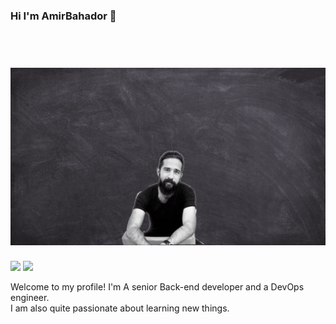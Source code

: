 ### Hi I'm AmirBahador 👋

<h1 align="center">
  <br>
  <a href="https://amirbahador-hub.github.io/"><img src="Amir Bahador.gif" alt="AmirBahador"></a>
</h1>
<!-- <p><a href="https://www.twitter.com/mokkapps"><img src="https://img.shields.io/badge/twitter-%231DA1F2.svg?&style=for-the-badge&logo=twitter&logoColor=white" height=25></a>  -->
<a href="https://www.linkedin.com/in/amirbahador/"><img src="https://img.shields.io/badge/linkedin-%230077B5.svg?&style=for-the-badge&logo=linkedin&logoColor=white" height=25></a> 
<!-- <a href="https://www.instagram.com/mokkapps/"><img src="https://img.shields.io/badge/instagram-%23E4405F.svg?&style=for-the-badge&logo=instagram&logoColor=white" height=25></a>  -->
<a href="https://www.youtube.com/@BahadorDev"><img src="https://img.shields.io/badge/youtube-%2312100E.svg?&style=for-the-badge&logo=youtube&logoColor=white" height=25></a> 
<!-- <a href="https://medium.com/@MokkappsDev"><img src="https://img.shields.io/badge/medium-%2312100E.svg?&style=for-the-badge&logo=medium&logoColor=white" height=25></a>  -->
<!-- <a href="https://dev.to/mokkapps"><img src="https://img.shields.io/badge/DEV.TO-%230A0A0A.svg?&style=for-the-badge&logo=dev-dot-to&logoColor=white" height=25></a></p> -->

<!--
**amirbahador-hub/amirbahador-hub** is a ✨ _special_ ✨ repository because its `README.md` (this file) appears on your GitHub profile.

Here are some ideas to get you started:

- 🔭 I’m currently working on ...
- 🌱 I’m currently learning ...
- 👯 I’m looking to collaborate on ...
- 🤔 I’m looking for help with ...
- 💬 Ask me about ...
- 📫 How to reach me: ...
- 😄 Pronouns: ...
- ⚡ Fun fact: ...
-->

Welcome to my profile! I'm A senior Back-end developer and a DevOps engineer.    
I am also quite passionate about learning new things.